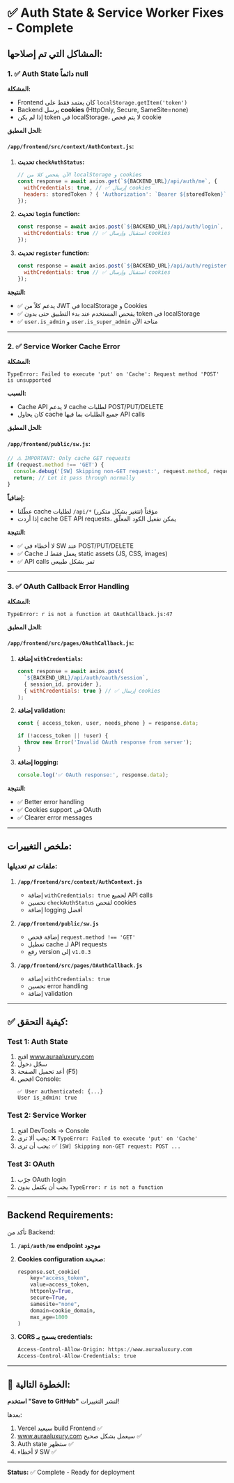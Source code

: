 # ✅ Auth State & Service Worker Fixes - Complete

## المشاكل التي تم إصلاحها:

### 1. ✅ Auth State دائماً null

**المشكلة:**
- Frontend كان يعتمد فقط على `localStorage.getItem('token')`
- Backend يرسل **cookies** (HttpOnly, Secure, SameSite=none)
- إذا لم يكن token في localStorage، لا يتم فحص cookie

**الحل المطبق:**

#### `/app/frontend/src/context/AuthContext.js`:

1. **تحديث `checkAuthStatus`:**
   ```javascript
   // الآن يفحص كلا من localStorage و cookies
   const response = await axios.get(`${BACKEND_URL}/api/auth/me`, {
     withCredentials: true, // ✅ إرسال cookies
     headers: storedToken ? { 'Authorization': `Bearer ${storedToken}` } : {}
   });
   ```

2. **تحديث `login` function:**
   ```javascript
   const response = await axios.post(`${BACKEND_URL}/api/auth/login`, credentials, {
     withCredentials: true // ✅ استقبال وإرسال cookies
   });
   ```

3. **تحديث `register` function:**
   ```javascript
   const response = await axios.post(`${BACKEND_URL}/api/auth/register`, userData, {
     withCredentials: true // ✅ استقبال وإرسال cookies
   });
   ```

**النتيجة:**
- ✅ يدعم كلاً من JWT في localStorage و Cookies
- ✅ يفحص المستخدم عند بدء التطبيق حتى بدون token في localStorage
- ✅ `user.is_admin` و `user.is_super_admin` متاحة الآن

---

### 2. ✅ Service Worker Cache Error

**المشكلة:**
```
TypeError: Failed to execute 'put' on 'Cache': Request method 'POST' is unsupported
```

**السبب:**
- Cache API لا يدعم cache لطلبات POST/PUT/DELETE
- كان يحاول cache جميع الطلبات بما فيها API calls

**الحل المطبق:**

#### `/app/frontend/public/sw.js`:

```javascript
// ⚠️ IMPORTANT: Only cache GET requests
if (request.method !== 'GET') {
  console.debug('[SW] Skipping non-GET request:', request.method, request.url);
  return; // Let it pass through normally
}
```

**إضافياً:**
- عطّلنا cache لطلبات `/api/*` مؤقتاً (تتغير بشكل متكرر)
- إذا أردت cache GET API requests، يمكن تفعيل الكود المعلّق

**النتيجة:**
- ✅ لا أخطاء في SW عند POST/PUT/DELETE
- ✅ Cache يعمل فقط لـ static assets (JS, CSS, images)
- ✅ API calls تمر بشكل طبيعي

---

### 3. ✅ OAuth Callback Error Handling

**المشكلة:**
```
TypeError: r is not a function at OAuthCallback.js:47
```

**الحل المطبق:**

#### `/app/frontend/src/pages/OAuthCallback.js`:

1. **إضافة `withCredentials`:**
   ```javascript
   const response = await axios.post(
     `${BACKEND_URL}/api/auth/oauth/session`,
     { session_id, provider },
     { withCredentials: true } // ✅ إرسال cookies
   );
   ```

2. **إضافة validation:**
   ```javascript
   const { access_token, user, needs_phone } = response.data;
   
   if (!access_token || !user) {
     throw new Error('Invalid OAuth response from server');
   }
   ```

3. **إضافة logging:**
   ```javascript
   console.log('✅ OAuth response:', response.data);
   ```

**النتيجة:**
- ✅ Better error handling
- ✅ Cookies support في OAuth
- ✅ Clearer error messages

---

## ملخص التغييرات:

### ملفات تم تعديلها:

1. **`/app/frontend/src/context/AuthContext.js`**
   - إضافة `withCredentials: true` لجميع API calls
   - تحسين `checkAuthStatus` لفحص cookies
   - إضافة logging أفضل

2. **`/app/frontend/public/sw.js`**
   - إضافة فحص `request.method !== 'GET'`
   - تعطيل cache لـ API requests
   - رفع version إلى `v1.0.3`

3. **`/app/frontend/src/pages/OAuthCallback.js`**
   - إضافة `withCredentials: true`
   - تحسين error handling
   - إضافة validation

---

## ✅ كيفية التحقق:

### Test 1: Auth State
1. افتح www.auraaluxury.com
2. سجّل دخول
3. أعد تحميل الصفحة (F5)
4. افحص Console:
   ```
   ✅ User authenticated: {...}
   User is_admin: true
   ```

### Test 2: Service Worker
1. افتح DevTools → Console
2. يجب ألا ترى:
   ❌ `TypeError: Failed to execute 'put' on 'Cache'`
3. يجب أن ترى:
   ✅ `[SW] Skipping non-GET request: POST ...`

### Test 3: OAuth
1. جرّب OAuth login
2. يجب أن يكتمل بدون `TypeError: r is not a function`

---

## Backend Requirements:

تأكد من Backend:

1. **`/api/auth/me` endpoint موجود**
2. **Cookies configuration صحيحة:**
   ```python
   response.set_cookie(
       key="access_token",
       value=access_token,
       httponly=True,
       secure=True,
       samesite="none",
       domain=cookie_domain,
       max_age=1800
   )
   ```

3. **CORS يسمح بـ credentials:**
   ```python
   Access-Control-Allow-Origin: https://www.auraaluxury.com
   Access-Control-Allow-Credentials: true
   ```

---

## 🚀 الخطوة التالية:

**استخدم "Save to GitHub"** لنشر التغييرات!

بعدها:
1. Vercel سيعيد build Frontend ✅
2. www.auraaluxury.com سيعمل بشكل صحيح ✅
3. Auth state ستظهر ✅
4. لا أخطاء SW ✅

---

**Status:** ✅ Complete - Ready for deployment
